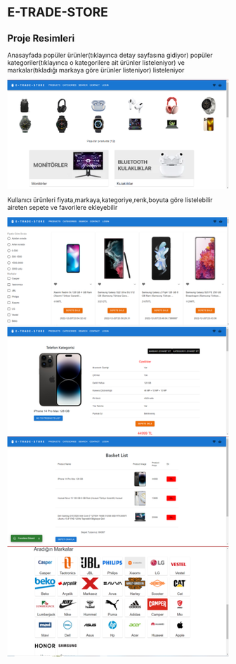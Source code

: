# E-TRADE-STORE
## Proje Resimleri
<p>Anasayfada popüler ürünler(tıklayınca detay sayfasına gidiyor)  popüler kategoriler(tıklayınca o kategorilere ait ürünler listeleniyor) ve markalar(tıkladığı markaya göre ürünler listeniyor) listeleniyor </p>
<img src="./Image/Ekran Görüntüsü (245).png">
<p>Kullanıcı ürünleri fiyata,markaya,kategoriye,renk,boyuta göre listelebilir aireten sepete ve favorilere ekleyebilir</p>
<img src="./Image/Ekran Görüntüsü (247).png">
<img src="./Image/Ekran Görüntüsü (248).png">
<img src="./Image/Ekran Görüntüsü (249).png">
<img src="./Image/Ekran Görüntüsü (251).png">
